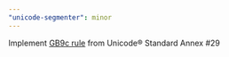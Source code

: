 ```yaml
---
"unicode-segmenter": minor
---
```


Implement [GB9c rule](https://www.unicode.org/reports/tr29/#GB9c) from Unicode® Standard Annex \#29
